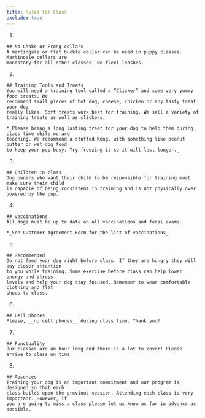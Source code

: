 ```yaml
---
title: Rules for Class
exclude: true
---
```

  1.
    ## No Choke or Prong collars
    A martingale or flat buckle collar can be used in puppy classes. Martingale collars are 
    mandatory for all other classes. No flexi leashes.
  2.
    ## Training Tools and Treats
    You will need a training tool called a “Clicker” and some very yummy food treats. We 
    recommend small pieces of hot dog, cheese, chicken or any tasty treat your dog 
    really likes. Soft treats work best for training. We sell a variety of  
    training treats as well as clickers.

    *_Please bring a long lasting treat for your dog to help them during class time while we are 
    teaching. We recommend a stuffed Kong, with something like peanut butter or wet dog food 
    to keep your pup busy. Try freezing it so it will last longer._
  3.
    ## Children in class
    Dog owners who want their child to be responsible for training must make sure their child 
    is capable of being consistent in training and is not physically over powered by the pup.
  4. 
    ## Vaccinations
    All dogs must be up to date on all vaccinations and fecal exams.

    *_See Customer Agreement Form for the list of vaccinations_
  5.
    ## Recommended
    Do not feed your dog right before class. If they are hungry they will pay closer attention 
    to you while training. Some exercise before class can help lower energy and stress 
    levels and help your dog stay focused. Remember to wear comfortable clothing and flat 
    shoes to class.
  6. 
    ## Cell phones
    Please, __no cell phones__ during class time. Thank you!
  7.
    ## Punctuality
    Our classes are an hour long and there is a lot to cover! Please arrive to class on time. 
  8.
    ## Absences
    Training your dog is an important commitment and our program is designed so that each 
    class builds upon the previous session. Attending each class is very important. However, if 
    you are going to miss a class please let us know as far in advance as possible.
